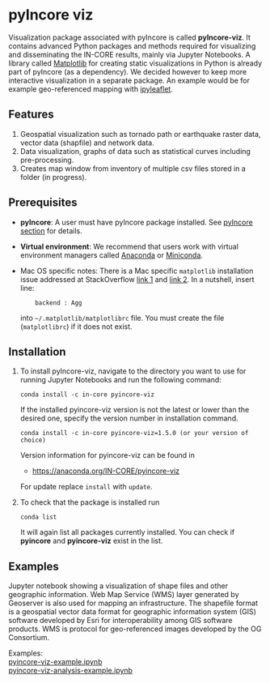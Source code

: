 # pyIncore viz

Visualization package associated with pyIncore is called **pyIncore-viz**. It contains advanced Python packages 
and methods required for visualizing and disseminating the IN-CORE results, mainly via Jupyter Notebooks. 
A library called [Matplotlib](https://matplotlib.org/) for creating static visualizations in Python is already 
part of pyIncore (as a dependency). We decided however to keep more interactive visualization in a separate package. 
An example would be for example geo-referenced mapping with [ipyleaflet](https://ipyleaflet.readthedocs.io/en/latest/).

## Features
1. Geospatial visualization such as tornado path or earthquake raster data, vector data (shapfile) and network data.
2. Data visualization, graphs of data such as statistical curves including pre-processing.
3. Creates map window from inventory of multiple csv files stored in a folder (in progress).
 
## Prerequisites

- **pyIncore**: A user must have pyIncore package installed. See [pyIncore section](pyincore) for details.

- **Virtual environment**: We recommend that users work with virtual environment managers called [Anaconda](https://www.anaconda.com/) 
or [Miniconda](https://docs.conda.io/en/latest/miniconda.html).

- Mac OS specific notes: There is a Mac specific `matplotlib` installation issue addressed 
  at StackOverflow [link 1](https://stackoverflow.com/questions/4130355/python-matplotlib-framework-under-macosx) and [link 2](https://stackoverflow.com/questions/21784641/installation-issue-with-matplotlib-python). In a nutshell, insert line:
    ```
        backend : Agg
    ```
    
    into `~/.matplotlib/matplotlibrc` file. You must create the file (`matplotlibrc`) if it does not exist.

## Installation

1. To install pyIncore-viz, navigate to the directory you want to use for running Jupyter Notebooks and run the following command:
    ```
    conda install -c in-core pyincore-viz
    ```
   If the installed pyincore-viz version is not the latest or lower than the desired one, specify the version number in installation command.
    ```
    conda install -c in-core pyincore-viz=1.5.0 (or your version of choice)
    ```
   Version information for pyincore-viz can be found in
    - https://anaconda.org/IN-CORE/pyincore-viz
    
   For update replace `install` with `update`.

   
2. To check that the package is installed run 
    ```
    conda list
    ```
    It will again list all packages currently installed. You can check if **pyincore** and **pyincore-viz** exist in the list.

## Examples

Jupyter notebook showing a visualization of shape files and other geographic information. Web Map Service (WMS) layer 
generated by Geoserver is also used for mapping an infrastructure. The shapefile format is a geospatial vector data 
format for geographic information system (GIS) software developed by Esri for interoperability among GIS software products. 
WMS is protocol for geo-referenced images developed by the OG Consortium.

Examples: <br />
[pyincore-viz-example.ipynb](https://github.com/IN-CORE/incore-docs/blob/main/notebooks/pyincore-viz-example.ipynb) <br />
[pyincore-viz-analysis-example.ipynb](https://github.com/IN-CORE/incore-docs/blob/main/notebooks/pyincore-viz-analysis-example.ipynb)
